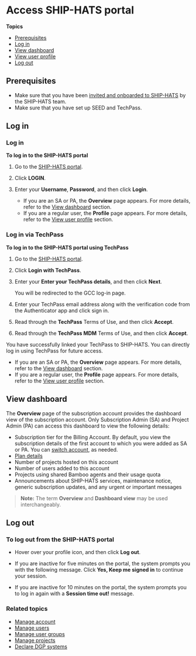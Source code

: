# Access SHIP-HATS portal


**Topics**
- [Prerequisites](#prerequisites)
- [Log in](#log-in)
- [View dashboard](#view-dashboard)
- [View user profile](#view-user-profile)
- [Log out](#log-out)



## Prerequisites

- Make sure that you have been [invited and onboarded to SHIP-HATS](https://docs.developer.tech.gov.sg/docs/ship-hats-getting-started/subscribing-to-ship-hats) by the SHIP-HATS team.
- Make sure that you have set up SEED and TechPass.

## Log in

<!-- tabs:start -->

### **Log in**

**To log in to the SHIP-HATS portal**

1. Go to the [SHIP-HATS portal](https://www.ship.gov.sg/).
1. Click **LOGIN**.
1. Enter your **Username**, **Password**, and then click **Login**.
    - If you are an SA or PA, the **Overview** page appears. For more details, refer to the [View dashboard](#view-dashboard) section.
    - If you are a regular user, the **Profile** page appears. For more details, refer to the [View user profile](#view-user-profile) section.

    <!--<kbd>![dashboard](./images/dashboard.png)</kbd>-->


### **Log in via TechPass**

**To log in to the SHIP-HATS portal using TechPass**

1. Go to the [SHIP-HATS portal](https://www.ship.gov.sg/).
1. Click **Login with TechPass**.

    <!--<kbd>![log-in](./images/tplogin.png ':size=100%')</kbd>-->

1. Enter your **Enter your TechPass details**, and then click **Next**.

    <!--<kbd>![log-in](./images/tp-sign-in.png ':size=100%')</kbd>-->

    You will be redirected to the GCC log-in page. 
1. Enter your TechPass email address along with the verification code from the Authenticator app and click sign in. 

    <!--<kbd>![log-in](./images/tp-gcc-log-in.png ':size=100%')</kbd>-->

5. Read through the **TechPass** Terms of Use, and then click **Accept**.

    <!--<kbd>![log-in](./images/tp-terms-of-use.png ':size=100%')</kbd>-->

6. Read through the **TechPass MDM** Terms of Use, and then click **Accept**.

    <!--<kbd>![log-in](./images/tp-mdm-terms-of-use.png ':size=100%')</kbd>-->

You have successfully linked your TechPass to SHIP-HATS. You can directly log in using TechPass for future access.  
<!--<span style="color:red">Is there any step missing here?</span>--> 
- If you are an SA or PA, the **Overview** page appears. For more details, refer to the [View dashboard](#view-dashboard) section.
- If you are a regular user, the **Profile** page appears. For more details, refer to the [View user profile](#view-user-profile) section.

<!-- tabs:end -->


## View dashboard
The **Overview** page of the subscription account provides the dashboard view of the subscription account. Only Subscription Admin (SA) and Project Admin (PA) can access this dashboard to view the following details:

- Subscription tier for the Billing Account. By default, you view the subscription details of the first account to which you were added as SA or PA. You can [switch account](manage-account), as needed.
- [Plan details](manage-accounts)
- Number of projects hosted on this account
- Number of users added to this account
- Projects using shared Bamboo agents and their usage quota 
- Announcements about SHIP-HATS services, maintenance notice, generic subscription updates, and any urgent or important messages
    <!--<kbd>![Portal Announcements](./images/portal-announcements.png ':size=60%')-->

>**Note:** The term **Overview** and **Dashboard view** may be used interchangeably.

<!--<kbd>![Overview](./images/ship-update.png ':size=60%')</kbd>-->

## Log out 

### To log out from the SHIP-HATS portal
- Hover over your profile icon, and then click **Log out**.
    
    <!--<kbd>![Log Out](./images/log-out.png ':size=100%')</kbd>-->

- If you are inactive for five minutes on the portal, the system prompts you with the following message. Click **Yes, Keep me signed in** to continue your session.

    <!--<kbd>![Idle Time Prompt After 5 Mins](./images/idle-time-prompt-after-5-mins.png ':size=100%')</kbd>-->

- If you are inactive for 10 minutes on the portal, the system prompts you to log in again with a **Session time out!** message.

    <!--<kbd>![Session Timed Out](./images/session-timed-out.png ':size=100%')</kbd>-->

### Related topics
  - [Manage account](manage-account)
  - [Manage users](manage-users)
  - [Manage user groups](manage-user-groups)
  - [Manage projects](manage-projects)
  - [Declare DGP systems](declare-dgp-systems)